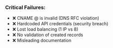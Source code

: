 ### Critical Failures:
- ❌ CNAME @ is invalid (DNS RFC violation)
- ❌ Hardcoded API credentials (security breach)
- ❌ Lost load balancing (1 IP vs 8)
- ❌ No validation of created records
- ❌ Misleading documentation
